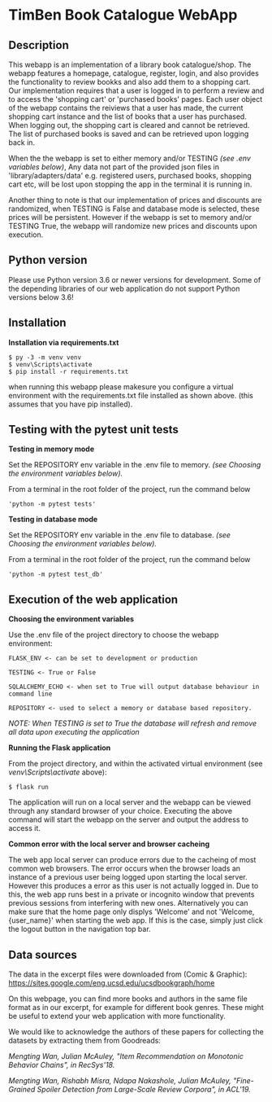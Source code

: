 # TimBen Book Catalogue WebApp

## Description

This webapp is an implementation of a library book catalogue/shop. The webapp features a homepage, catalogue, register, login, and also provides the functionality to review bookks and also add them to a shopping cart. Our implementation requires that a user is logged in to perform a review and to access the 'shopping cart' or 'purchased books' pages. Each user object of the webapp contains the reiviews that a user has made, the current shopping cart instance and the list of books that a user has purchased. When logging out, the shopping cart is cleared and cannot be retrieved. The list of purchased books is saved and can be retrieved upon logging back in.

When the the webapp is set to either memory and/or TESTING *(see .env variables below)*, Any data not part of the provided json files in 'library/adapters/data' e.g. registered users, purchased books, shopping cart etc, will be lost upon stopping the app in the terminal it is running in. 

Another thing to note is that our implementation of prices and discounts are randomized, when TESTING is False and database mode is selected, these prices will be persistent. However if the webapp is set to memory and/or TESTING True, the webapp will randomize new prices and discounts upon execution.


## Python version

Please use Python version 3.6 or newer versions for development. Some of the depending libraries of our web application do not support Python versions below 3.6!


## Installation

**Installation via requirements.txt**

```shell
$ py -3 -m venv venv
$ venv\Scripts\activate
$ pip install -r requirements.txt
```
when running this webapp please makesure you configure a virtual environment with the requirements.txt file installed as shown above. (this assumes that you have pip installed).

## Testing with the pytest unit tests

**Testing in memory mode**

Set the REPOSITORY env variable in the .env file to memory. *(see Choosing the environment variables below).*

From a terminal in the root folder of the project, run the command below
```
'python -m pytest tests'
``` 

**Testing in database mode**

Set the REPOSITORY env variable in the .env file to database. *(see Choosing the environment variables below).*

From a terminal in the root folder of the project, run the command below
```
'python -m pytest test_db'
``` 


## Execution of the web application

**Choosing the environment variables**

Use the .env file of the project directory to choose the webapp environment:

```
FLASK_ENV <- can be set to development or production

TESTING <- True or False

SQLALCHEMY_ECHO <- when set to True will output database behaviour in command line

REPOSITORY <- used to select a memory or database based repository.
```
*NOTE: When TESTING is set to True the database will refresh and remove all data upon executing the application*

**Running the Flask application**

From the project directory, and within the activated virtual environment (see *venv\Scripts\activate* above):

````shell
$ flask run
```` 
The application will run on a local server and the webapp can be viewed through any standard browser of your choice. Executing the above command will start the webapp on the server and output the address to access it.

**Common error with the local server and browser cacheing**

The web app local server can produce errors due to the cacheing of most common web browsers. The error occurs when the browser loads an instance of a previous user being logged upon starting the local server. However this produces a error as this user is not actually logged in. Due to this, the web app runs best in a private or incognito window that prevents previous sessions from interfering with new ones. Alternatively you can make sure that the home page only displys 'Welcome' and not 'Welcome, {user_name}' when starting the web app. If this is the case, simply just click the logout button in the navigation top bar.

## Data sources 

The data in the excerpt files were downloaded from (Comic & Graphic):
https://sites.google.com/eng.ucsd.edu/ucsdbookgraph/home

On this webpage, you can find more books and authors in the same file format as in our excerpt, for example for different book genres. 
These might be useful to extend your web application with more functionality.

We would like to acknowledge the authors of these papers for collecting the datasets by extracting them from Goodreads:

*Mengting Wan, Julian McAuley, "Item Recommendation on Monotonic Behavior Chains", in RecSys'18.*

*Mengting Wan, Rishabh Misra, Ndapa Nakashole, Julian McAuley, "Fine-Grained Spoiler Detection from Large-Scale Review Corpora", in ACL'19.*
